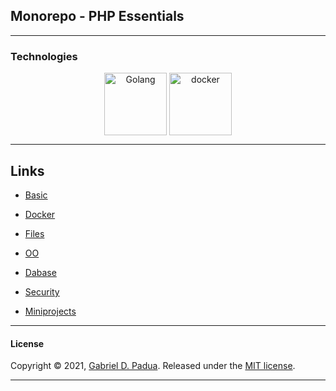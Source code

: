 ## Monorepo - PHP Essentials

---

### Technologies

<div align="center">

<img align="center" alt="Golang" width="100px" src="https://img.icons8.com/dusk/64/000000/php-logo.png"/>

<img align="center" alt="docker" width="100px" src="https://img.icons8.com/color/48/000000/docker.png"/>

</div>


---


## Links

- [Basic](./php-basic/README.md)

- [Docker](./php-docker/README.md)

- [Files](./php-files/README.md)

- [OO](./php-oo/README.md)

- [Dabase](./php-database/README.md)

- [Security](./php-security/README.md)

- [Miniprojects](./php-miniprojects/README.md)
  
---

#### License

Copyright © 2021, [Gabriel D. Padua](https://github.com/gabrielDpadua21).
Released under the [MIT license](LICENSE).

***